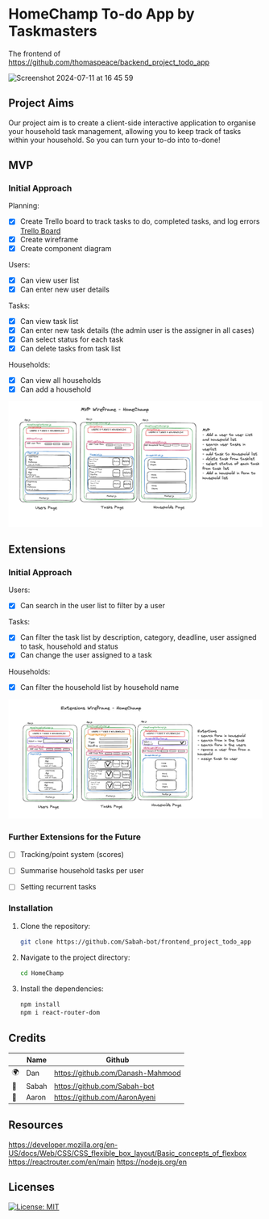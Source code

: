# HomeChamp To-do App by Taskmasters

The frontend of https://github.com/thomaspeace/backend_project_todo_app

![Screenshot 2024-07-11 at 16 45 59](https://github.com/user-attachments/assets/0e2cd94d-0a4c-4f6c-8950-4377a0b4f3d0)


## Project Aims
Our project aim is to create a client-side interactive application to organise your household task management, allowing you to keep track of tasks within your household. So you can turn your to-do into to-done!



## MVP

### Initial Approach

Planning:
* [x] Create Trello board to track tasks to do, completed tasks, and log errors [Trello Board](https://trello.com/b/pIYj6Las/frontend-project)
* [x] Create wireframe
* [x] Create component diagram

Users:
* [x] Can view user list
* [x] Can enter new user details

Tasks:
* [x] Can view task list
* [x] Can enter new task details (the admin user is the assigner in all cases)
* [x] Can select status for each task
* [x] Can delete tasks from task list

Households:
* [x] Can view all households
* [x] Can add a household

![MVP wireframe](Diagrams/MVPWireframe2.png)


## Extensions

### Initial Approach

Users:
* [x] Can search in the user list to filter by a user

Tasks:
* [x] Can filter the task list by description, category, deadline, user assigned to task, household and status
* [x] Can change the user assigned to a task

Households:
* [x] Can filter the household list by household name

![Extension wireframe](Diagrams/ExtensionsWireframe2.png)



### Further Extensions for the Future

* [ ] Tracking/point system (scores)
* [ ] Summarise household tasks per user
* [ ] Setting recurrent tasks





### Installation

1. Clone the repository:

    ```bash
    git clone https://github.com/Sabah-bot/frontend_project_todo_app
    ```

2. Navigate to the project directory:

    ```bash
    cd HomeChamp
    ```

3. Install the dependencies:

    ```bash
    npm install
    npm i react-router-dom
    ```






## Credits
|    |    Name     |         Github              |
|----|---------|---------------------------------|
| 🌍 | Dan     | https://github.com/Danash-Mahmood|
| 🍓 | Sabah   | https://github.com/Sabah-bot    |
| 🍄 | Aaron   | https://github.com/AaronAyeni   |



## Resources
https://developer.mozilla.org/en-US/docs/Web/CSS/CSS_flexible_box_layout/Basic_concepts_of_flexbox
https://reactrouter.com/en/main
https://nodejs.org/en


## Licenses

[![License: MIT](https://img.shields.io/badge/License-MIT-yellow.svg)](https://opensource.org/licenses/MIT)
